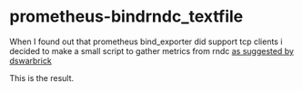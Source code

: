 # prometheus-bindrndc_textfile
When I found out that prometheus bind_exporter did support tcp clients i decided to make a small script to gather metrics from rndc [as suggested by](https://github.com/prometheus-community/bind_exporter/issues/189) [dswarbrick](https://github.com/dswarbrick)

This is the result.
